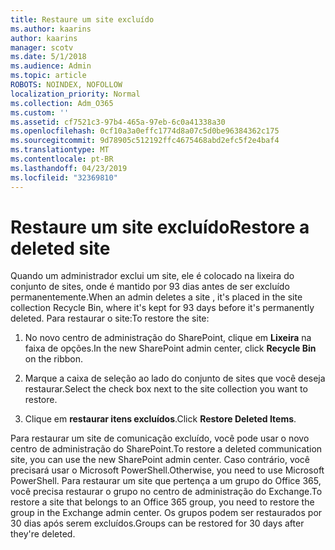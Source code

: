 ```yaml
---
title: Restaure um site excluído
ms.author: kaarins
author: kaarins
manager: scotv
ms.date: 5/1/2018
ms.audience: Admin
ms.topic: article
ROBOTS: NOINDEX, NOFOLLOW
localization_priority: Normal
ms.collection: Adm_O365
ms.custom: ''
ms.assetid: cf7521c3-97b4-465a-97eb-6c0a41338a30
ms.openlocfilehash: 0cf10a3a0effc1774d8a07c5d0be96384362c175
ms.sourcegitcommit: 9d78905c512192ffc4675468abd2efc5f2e4baf4
ms.translationtype: MT
ms.contentlocale: pt-BR
ms.lasthandoff: 04/23/2019
ms.locfileid: "32369810"
---
```

# <a name="restore-a-deleted-site"></a><span data-ttu-id="585e3-102">Restaure um site excluído</span><span class="sxs-lookup"><span data-stu-id="585e3-102">Restore a deleted site</span></span>

<span data-ttu-id="585e3-103">Quando um administrador exclui um site, ele é colocado na lixeira do conjunto de sites, onde é mantido por 93 dias antes de ser excluído permanentemente.</span><span class="sxs-lookup"><span data-stu-id="585e3-103">When an admin deletes a site , it's placed in the site collection Recycle Bin, where it's kept for 93 days before it's permanently deleted.</span></span> <span data-ttu-id="585e3-104">Para restaurar o site:</span><span class="sxs-lookup"><span data-stu-id="585e3-104">To restore the site:</span></span>
  
1. <span data-ttu-id="585e3-105">No novo centro de administração do SharePoint, clique em **Lixeira** na faixa de opções.</span><span class="sxs-lookup"><span data-stu-id="585e3-105">In the new SharePoint admin center, click **Recycle Bin** on the ribbon.</span></span> 
    
2. <span data-ttu-id="585e3-106">Marque a caixa de seleção ao lado do conjunto de sites que você deseja restaurar.</span><span class="sxs-lookup"><span data-stu-id="585e3-106">Select the check box next to the site collection you want to restore.</span></span>
    
3. <span data-ttu-id="585e3-107">Clique em **restaurar itens excluídos**.</span><span class="sxs-lookup"><span data-stu-id="585e3-107">Click **Restore Deleted Items**.</span></span>
    
<span data-ttu-id="585e3-108">Para restaurar um site de comunicação excluído, você pode usar o novo centro de administração do SharePoint.</span><span class="sxs-lookup"><span data-stu-id="585e3-108">To restore a deleted communication site, you can use the new SharePoint admin center.</span></span> <span data-ttu-id="585e3-109">Caso contrário, você precisará usar o Microsoft PowerShell.</span><span class="sxs-lookup"><span data-stu-id="585e3-109">Otherwise, you need to use Microsoft PowerShell.</span></span> <span data-ttu-id="585e3-110">Para restaurar um site que pertença a um grupo do Office 365, você precisa restaurar o grupo no centro de administração do Exchange.</span><span class="sxs-lookup"><span data-stu-id="585e3-110">To restore a site that belongs to an Office 365 group, you need to restore the group in the Exchange admin center.</span></span> <span data-ttu-id="585e3-111">Os grupos podem ser restaurados por 30 dias após serem excluídos.</span><span class="sxs-lookup"><span data-stu-id="585e3-111">Groups can be restored for 30 days after they're deleted.</span></span>
  

